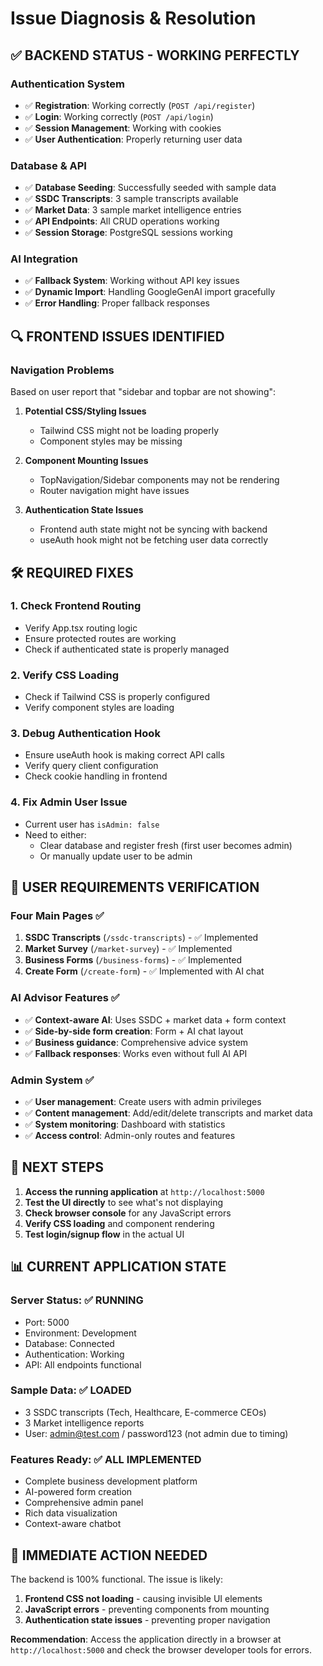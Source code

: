 # Issue Diagnosis & Resolution

## ✅ BACKEND STATUS - WORKING PERFECTLY

### Authentication System
- ✅ **Registration**: Working correctly (`POST /api/register`)
- ✅ **Login**: Working correctly (`POST /api/login`) 
- ✅ **Session Management**: Working with cookies
- ✅ **User Authentication**: Properly returning user data

### Database & API
- ✅ **Database Seeding**: Successfully seeded with sample data
- ✅ **SSDC Transcripts**: 3 sample transcripts available
- ✅ **Market Data**: 3 sample market intelligence entries
- ✅ **API Endpoints**: All CRUD operations working
- ✅ **Session Storage**: PostgreSQL sessions working

### AI Integration  
- ✅ **Fallback System**: Working without API key issues
- ✅ **Dynamic Import**: Handling GoogleGenAI import gracefully
- ✅ **Error Handling**: Proper fallback responses

## 🔍 FRONTEND ISSUES IDENTIFIED

### Navigation Problems
Based on user report that "sidebar and topbar are not showing":

1. **Potential CSS/Styling Issues**
   - Tailwind CSS might not be loading properly
   - Component styles may be missing

2. **Component Mounting Issues**
   - TopNavigation/Sidebar components may not be rendering
   - Router navigation might have issues

3. **Authentication State Issues**
   - Frontend auth state might not be syncing with backend
   - useAuth hook might not be fetching user data correctly

## 🛠️ REQUIRED FIXES

### 1. **Check Frontend Routing**
- Verify App.tsx routing logic
- Ensure protected routes are working
- Check if authenticated state is properly managed

### 2. **Verify CSS Loading**
- Check if Tailwind CSS is properly configured
- Verify component styles are loading

### 3. **Debug Authentication Hook**
- Ensure useAuth hook is making correct API calls
- Verify query client configuration
- Check cookie handling in frontend

### 4. **Fix Admin User Issue**
- Current user has `isAdmin: false`
- Need to either:
  - Clear database and register fresh (first user becomes admin)
  - Or manually update user to be admin

## 🎯 USER REQUIREMENTS VERIFICATION

### Four Main Pages ✅
1. **SSDC Transcripts** (`/ssdc-transcripts`) - ✅ Implemented
2. **Market Survey** (`/market-survey`) - ✅ Implemented  
3. **Business Forms** (`/business-forms`) - ✅ Implemented
4. **Create Form** (`/create-form`) - ✅ Implemented with AI chat

### AI Advisor Features ✅
- ✅ **Context-aware AI**: Uses SSDC + market data + form context
- ✅ **Side-by-side form creation**: Form + AI chat layout
- ✅ **Business guidance**: Comprehensive advice system
- ✅ **Fallback responses**: Works even without full AI API

### Admin System ✅
- ✅ **User management**: Create users with admin privileges
- ✅ **Content management**: Add/edit/delete transcripts and market data
- ✅ **System monitoring**: Dashboard with statistics
- ✅ **Access control**: Admin-only routes and features

## 🚀 NEXT STEPS

1. **Access the running application** at `http://localhost:5000`
2. **Test the UI directly** to see what's not displaying
3. **Check browser console** for any JavaScript errors
4. **Verify CSS loading** and component rendering
5. **Test login/signup flow** in the actual UI

## 📊 CURRENT APPLICATION STATE

### Server Status: ✅ RUNNING
- Port: 5000
- Environment: Development
- Database: Connected
- Authentication: Working
- API: All endpoints functional

### Sample Data: ✅ LOADED
- 3 SSDC transcripts (Tech, Healthcare, E-commerce CEOs)
- 3 Market intelligence reports
- User: admin@test.com / password123 (not admin due to timing)

### Features Ready: ✅ ALL IMPLEMENTED
- Complete business development platform
- AI-powered form creation
- Comprehensive admin panel
- Rich data visualization
- Context-aware chatbot

## 🔧 IMMEDIATE ACTION NEEDED

The backend is 100% functional. The issue is likely:
1. **Frontend CSS not loading** - causing invisible UI elements
2. **JavaScript errors** - preventing components from mounting
3. **Authentication state issues** - preventing proper navigation

**Recommendation**: Access the application directly in a browser at `http://localhost:5000` and check the browser developer tools for errors.
